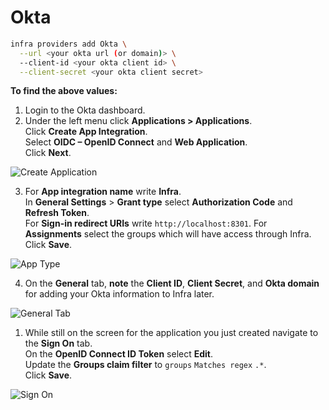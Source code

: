 # Okta

```bash
infra providers add Okta \
  --url <your okta url (or domain)> \
  --client-id <your okta client id> \
  --client-secret <your okta client secret>
```

**To find the above values:**

1. Login to the Okta dashboard.
2. Under the left menu click **Applications > Applications**.  
   Click **Create App Integration**.  
   Select **OIDC – OpenID Connect** and **Web Application**.  
   Click **Next**.

![Create Application](../../images/connect-users-okta-okta1.png)

3. For **App integration name** write **Infra**.  
   In **General Settings** > **Grant type** select **Authorization Code** and **Refresh Token**.  
   For **Sign-in redirect URIs** write `http://localhost:8301`. For **Assignments** select the groups which will have access through Infra.  
   Click **Save**.

![App Type](../../images/connect-users-okta-okta2.png)

4. On the **General** tab, **note** the **Client ID**, **Client Secret**, and **Okta domain** for adding your Okta information to Infra later.

![General Tab](../../images/connect-users-okta-okta4.png)

1. While still on the screen for the application you just created navigate to the **Sign On** tab.  
   On the **OpenID Connect ID Token** select **Edit**.  
   Update the **Groups claim filter** to `groups` `Matches regex` `.*`.  
   Click **Save**.

![Sign On](../../images/connect-users-okta-okta5.png)
